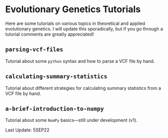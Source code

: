# Evolutionary Genetics Tutorials

Here are some tutorials on various topics in theoretical and applied evolutionary genetics. I will update this sporadically, but if you go through a tutorial comments are greatly appreciated!





## `parsing-vcf-files`

Tutorial about some `python` syntax and how to parse a VCF file by hand.



## `calculating-summary-statistics`

Tutorial about different strategies for calculating summary statistics from a VCF file by hand.



## `a-brief-introduction-to-numpy`

Tutorial about some `NumPy` basics—still under development (v1).



Last Update: 5SEP22